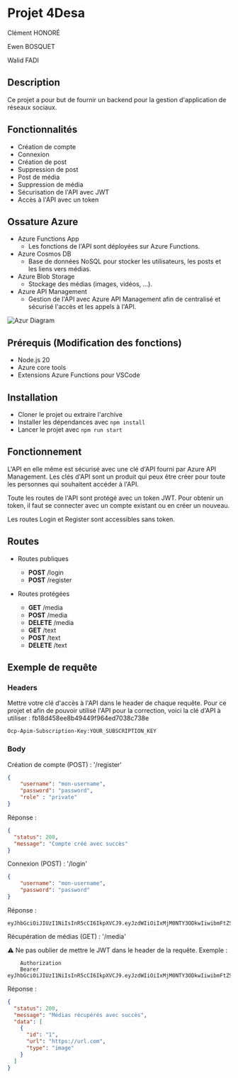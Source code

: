 # Projet 4Desa

Clément HONORÉ

Ewen BOSQUET

Walid FADI

## Description

Ce projet a pour but de fournir un backend pour la gestion d'application de réseaux sociaux.

## Fonctionnalités

- Création de compte
- Connexion
- Création de post
- Suppression de post
- Post de média
- Suppression de média
- Sécurisation de l'API avec JWT
- Accès à l'API avec un token

## Ossature Azure

- Azure Functions App
  - Les fonctions de l'API sont déployées sur Azure Functions.
- Azure Cosmos DB
  - Base de données NoSQL pour stocker les utilisateurs, les posts et les liens vers médias.
- Azure Blob Storage
  - Stockage des médias (images, vidéos, ...).
- Azure API Management
  - Gestion de l'API avec Azure API Management afin de centralisé et sécurisé l'accès et les appels à l'API.

![Azur Diagram](https://i.imgur.com/iw2e9F6.png)

## Prérequis (Modification des fonctions)

- Node.js 20
- Azure core tools
- Extensions Azure Functions pour VSCode

## Installation

- Cloner le projet ou extraire l'archive
- Installer les dépendances avec `npm install`
- Lancer le projet avec `npm run start`

## Fonctionnement

L'API en elle même est sécurisé avec une clé d'API fourni par Azure API Management.
Les clés d'API sont un produit qui peux être créer pour toute les personnes qui souhaitent accéder à l'API.

Toute les routes de l'API sont protégé avec un token JWT. Pour obtenir un token, il faut se connecter avec un compte existant ou en créer un nouveau.

Les routes Login et Register sont accessibles sans token.

## Routes

- Routes publiques

  - **POST** /login
  - **POST** /register

- Routes protégées

  - **GET** /media
  - **POST** /media
  - **DELETE** /media
  - **GET** /text
  - **POST** /text
  - **DELETE** /text

## Exemple de requête

### Headers

Mettre votre clé d'accès à l'API dans le header de chaque requête. Pour ce projet et afin de pouvoir utilisé l'API pour la correction, voici la clé d'API à utiliser :
fb18d458ee8b49449f964ed7038c738e

```http
Ocp-Apim-Subscription-Key:YOUR_SUBSCRIPTION_KEY
```
### Body
Création de compte (POST) : '/register'

```json
{
    "username": "mon-username",
    "password": "password",
    "role" : "private"
}
```

Réponse :

```json
{
  "status": 200,
  "message": "Compte créé avec succès"
}
```
Connexion (POST) : '/login'

```json
{
    "username": "mon-username",
    "password": "password"
}
```

Réponse :

```
eyJhbGciOiJIUzI1NiIsInR5cCI6IkpXVCJ9.eyJzdWIiOiIxMjM0NTY3ODkwIiwibmFtZSI6IkpvaG4gRG9lIiwiaWF0IjoxNTE2MjM5MDIyfQ.SflKxwRJSMeKKF2QT4fwpMeJf36POk6yJV_adQssw5c
```

Récupération de médias (GET) : '/media'

⚠️ Ne pas oublier de mettre le JWT dans le header de la requête. Exemple : 
    
```http
    Authorization
    Bearer eyJhbGciOiJIUzI1NiIsInR5cCI6IkpXVCJ9.eyJzdWIiOiIxMjM0NTY3ODkwIiwibmFtZSI6IkpvaG4gRG9lIiwiaWF0IjoxNTE2MjM5MDIyfQ.SflKxwRJSMeKKF2QT4fwpMeJf36POk6yJV_adQssw5c
   ```

Réponse :

```json
{
  "status": 200,
  "message": "Médias récupérés avec succès",
  "data": [
    {
      "id": "1",
      "url": "https://url.com",
      "type": "image"
    }
  ]
}
```

